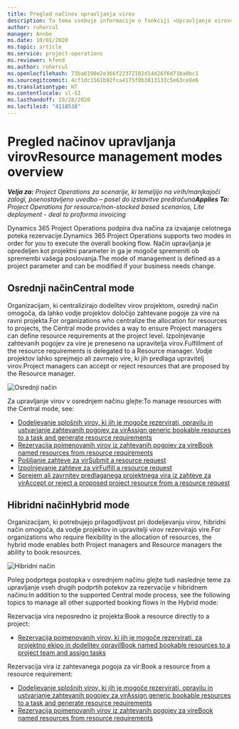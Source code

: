 ```yaml
---
title: Pregled načinov upravljanja virov
description: Ta tema vsebuje informacije o funkciji »Upravljanje virov« v storitvi Dynamics 365 Project Operations.
author: ruhercul
manager: Annbe
ms.date: 10/01/2020
ms.topic: article
ms.service: project-operations
ms.reviewer: kfend
ms.author: ruhercul
ms.openlocfilehash: 73ba6190e2e366f22372102d14d26f6d71ba0bc1
ms.sourcegitcommit: 4cf1dc1561b92fca4175f0b3813133c5e63ce8e6
ms.translationtype: HT
ms.contentlocale: sl-SI
ms.lasthandoff: 10/28/2020
ms.locfileid: "4118538"
---
```

# <a name="resource-management-modes-overview"></a><span data-ttu-id="37088-103">Pregled načinov upravljanja virov</span><span class="sxs-lookup"><span data-stu-id="37088-103">Resource management modes overview</span></span>

<span data-ttu-id="37088-104">_**Velja za:** Project Operations za scenarije, ki temeljijo na virih/manjkajoči zalogi, poenostavljeno uvedbo – posel do izstavitve predračuna_</span><span class="sxs-lookup"><span data-stu-id="37088-104">_**Applies To:** Project Operations for resource/non-stocked based scenarios, Lite deployment - deal to proforma invoicing_</span></span>


<span data-ttu-id="37088-105">Dynamics 365 Project Operations podpira dva načina za izvajanje celotnega poteka rezervacije.</span><span class="sxs-lookup"><span data-stu-id="37088-105">Dynamics 365 Project Operations supports two modes in order for you to execute the overall booking flow.</span></span> <span data-ttu-id="37088-106">Način upravljanja je opredeljen kot projektni parameter in ga je mogoče spremeniti ob spremembi vašega poslovanja.</span><span class="sxs-lookup"><span data-stu-id="37088-106">The mode of management is defined as a project parameter and can be modified if your business needs change.</span></span>    

## <a name="central-mode"></a><span data-ttu-id="37088-107">Osrednji način</span><span class="sxs-lookup"><span data-stu-id="37088-107">Central mode</span></span>
<span data-ttu-id="37088-108">Organizacijam, ki centralizirajo dodelitev virov projektom, osrednji način omogoča, da lahko vodje projektov določijo zahtevane pogoje za vire na ravni projekta.</span><span class="sxs-lookup"><span data-stu-id="37088-108">For organizations who centralize the allocation for resources to projects, the Central mode provides a way to ensure Project managers can define resource requirements at the project level.</span></span> <span data-ttu-id="37088-109">Izpolnjevanje zahtevanih pogojev za vire je preneseno na upravitelja virov.</span><span class="sxs-lookup"><span data-stu-id="37088-109">Fulfillment of the resource requirements is delegated to a Resource manager.</span></span> <span data-ttu-id="37088-110">Vodje projektov lahko sprejmejo ali zavrnejo vire, ki jih predlaga upravitelj virov.</span><span class="sxs-lookup"><span data-stu-id="37088-110">Project managers can accept or reject resources that are proposed by the Resource manager.</span></span>

![Osrednji način](./media/resource-management-central.png)

<span data-ttu-id="37088-112">Za upravljanje virov v osrednjem načinu glejte:</span><span class="sxs-lookup"><span data-stu-id="37088-112">To manage resources with the Central mode, see:</span></span>

- [<span data-ttu-id="37088-113">Dodeljevanje splošnih virov, ki jih je mogoče rezervirati, opravilu in ustvarjanje zahtevanih pogojev za vir</span><span class="sxs-lookup"><span data-stu-id="37088-113">Assign generic bookable resources to a task and generate resource requirements</span></span>](https://docs.microsoft.com/dynamics365/project-service/assign-generic-bookable-resource)
- [<span data-ttu-id="37088-114">Rezervacija poimenovanih virov iz zahtevanih pogojev za vire</span><span class="sxs-lookup"><span data-stu-id="37088-114">Book named resources from resource requirements</span></span>](https://docs.microsoft.com/dynamics365/project-service/book-named-resource)
- [<span data-ttu-id="37088-115">Pošiljanje zahteve za vir</span><span class="sxs-lookup"><span data-stu-id="37088-115">Submit a resource request</span></span>](https://docs.microsoft.com/dynamics365/project-service/submit-resource-request)
- [<span data-ttu-id="37088-116">Izpolnjevanje zahteve za vir</span><span class="sxs-lookup"><span data-stu-id="37088-116">Fulfill a resource request</span></span>](https://docs.microsoft.com/dynamics365/project-service/resource-management-fulfill-requests)
- [<span data-ttu-id="37088-117">Sprejem ali zavrnitev predlaganega projektnega vira iz zahteve za vir</span><span class="sxs-lookup"><span data-stu-id="37088-117">Accept or reject a proposed project resource from a resource request</span></span>](https://docs.microsoft.com/dynamics365/project-service/accept-reject-proposed-resource)

## <a name="hybrid-mode"></a><span data-ttu-id="37088-118">Hibridni način</span><span class="sxs-lookup"><span data-stu-id="37088-118">Hybrid mode</span></span>
<span data-ttu-id="37088-119">Organizacijam, ki potrebujejo prilagodljivost pri dodeljevanju virov, hibridni način omogoča, da vodje projektov in upravitelji virov rezervirajo vire.</span><span class="sxs-lookup"><span data-stu-id="37088-119">For organizations who require flexibility in the allocation of resources, the hybrid mode enables both Project managers and Resource managers the ability to book resources.</span></span>

![Hibridni način](./media/resource-management-hybrid.png)

<span data-ttu-id="37088-121">Poleg podprtega postopka v osrednjem načinu glejte tudi naslednje teme za upravljanje vseh drugih podprtih potekov za rezervacije v hibridnem načinu:</span><span class="sxs-lookup"><span data-stu-id="37088-121">In addition to the supported Central mode process, see the following topics to manage all other supported booking flows in the Hybrid mode:</span></span>

<span data-ttu-id="37088-122">Rezervacija vira neposredno iz projekta:</span><span class="sxs-lookup"><span data-stu-id="37088-122">Book a resource directly to a project:</span></span>
- [<span data-ttu-id="37088-123">Rezervacija poimenovanih virov, ki jih je mogoče rezervirati, za projektno ekipo in dodelitev opravil</span><span class="sxs-lookup"><span data-stu-id="37088-123">Book named bookable resources to a project team and assign tasks</span></span>](https://docs.microsoft.com/dynamics365/project-service/assign-named-bookable-resource)

<span data-ttu-id="37088-124">Rezervacija vira iz zahtevanega pogoja za vir:</span><span class="sxs-lookup"><span data-stu-id="37088-124">Book a resource from a resource requirement:</span></span>
- [<span data-ttu-id="37088-125">Dodeljevanje splošnih virov, ki jih je mogoče rezervirati, opravilu in ustvarjanje zahtevanih pogojev za vir</span><span class="sxs-lookup"><span data-stu-id="37088-125">Assign generic bookable resources to a task and generate resource requirements</span></span>](https://docs.microsoft.com/dynamics365/project-service/assign-generic-bookable-resource)
- [<span data-ttu-id="37088-126">Rezervacija poimenovanih virov iz zahtevanih pogojev za vire</span><span class="sxs-lookup"><span data-stu-id="37088-126">Book named resources from resource requirements</span></span>](https://docs.microsoft.com/dynamics365/project-service/book-named-resource)
